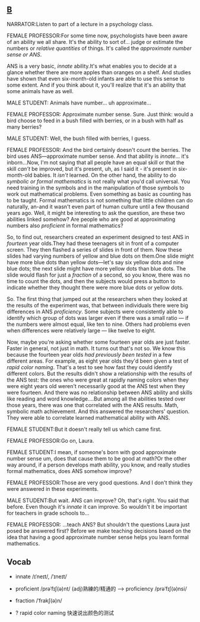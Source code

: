## [B](https://img.kmf.com/toefl/listening/audio/62e1f99b13adc4162a4a0c71ddbc2cf3.mp3)

NARRATOR:Listen to part of a lecture in a psychology class.

FEMALE PROFESSOR:For some time now, psychologists have been aware of an ability we all share. It's the ability to sort of... judge or estimate the numbers or *relative quantities* of things. It's called the *approximate number sense or ANS*.

ANS is a very basic, *innate* ability.It's what enables you to decide at a glance whether there are more apples than oranges on a shelf. And studies have shown that even six-month-old infants are able to use this sense to some extent. And if you think about it, you'll realize that it's an ability that some animals have as well.

MALE STUDENT: Animals have number... uh approximate...

FEMALE PROFESSOR: Approximate number sense. Sure. Just think: would a bird choose to feed in a bush filled with berries, or in a bush with half as many berries?

MALE STUDENT: Well, the bush filled with berries, I guess.

FEMALE PROFESSOR: And the bird certainly doesn't count the berries. The bird uses ANS—approximate number sense. And that ability is *innate*... it's inborn...Now, I'm not saying that all people have an equal skill or that the skill *can't* be improved, but it's present, uh, as I said it - it's present in six-month-old babies. It *isn't* learned. On the other hand, the ability to do *symbolic or formal mathematics* is not really what you'd call universal. You need training in the symbols and in the manipulation of those symbols to work out mathematical problems. Even something as basic as counting has to be taught. Formal mathematics is not something that little children can do naturally, an-and it wasn't even part of human culture until a few thousand years ago. Well, it might be interesting to ask the question, are these two abilities linked somehow? Are people who are good at approximating numbers also *proficient* in formal mathematics?

So, to find out, researchers created an experiment designed to test ANS in *fourteen* year olds.They had these teenagers sit in front of a computer screen. They then flashed a series of slides in front of them. Now these slides had varying numbers of yellow and blue dots on them.One slide might have more blue dots than yellow dots—let's say six yellow dots and nine blue dots; the next slide might have more yellow dots than blue dots. The slide would flash for just a *fraction* of a second, so you know, there was no time to count the dots, and then the subjects would press a button to indicate whether they thought there were more blue dots or yellow dots.

So. The first thing that jumped out at the researchers when they looked at the results of the experiment was, that between individuals there were big differences in ANS *proficiency*. Some subjects were consistently able to identify which group of dots was larger even if there was a small ratio — if the numbers were almost equal, like ten to nine. Others had problems even when differences were relatively large — like twelve to eight.

Now, maybe you're asking whether some fourteen year olds are just faster. Faster in general, not just in math. It turns out that's not so. We know this because the fourteen year olds *had previously been tested* in a few different areas. For example, as eight year olds they'd been given a test of *rapid color naming*. That's a test to see how fast they could identify different colors. But the results didn't show a relationship with the results of the ANS test: the ones who were great at rapidly naming colors when they were eight years old weren't necessarily good at the ANS test when they were fourteen. And there was no relationship between ANS ability and skills like reading and word knowledge....But among all the abilities tested over those years, there was one that correlated with the ANS results. Math, symbolic math achievement. And this answered the researchers' question. They were able to correlate learned mathematical ability with ANS.

FEMALE STUDENT:But it doesn't really tell us which came first.

FEMALE PROFESSOR:Go on, Laura.

FEMALE STUDENT:I mean, if someone's born with good approximate number sense um, does that cause them to be good at math?Or the other way around, if a person develops math ability, you know, and really studies formal mathematics, does ANS somehow improve?

FEMALE PROFESSOR:Those are very good questions. And I don't think they were answered in these experiments.

MALE STUDENT:But wait. ANS can improve? Oh, that's right. You said that before. Even though it's *innate* it can improve. So wouldn't it be important for teachers in grade schools to...

FEMALE PROFESSOR: ...teach ANS? But shouldn't the questions Laura just posed be answered first? Before we make teaching decisions based on the idea that having a good approximate number sense helps you learn formal mathematics.

## Vocab
+ innate /ɪˈneɪt/, /ˈɪneɪt/ 
- proficient /prəˈfɪʃ(ə)nt/ (adj)熟練的/精通的 --> proficiency /prəˈfɪʃ(ə)nsi/ 
+ fraction /ˈfrakʃ(ə)n/ 
- ? rapid color naming 快速说出颜色的测试